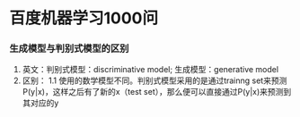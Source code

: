 # 百度机器学习1000问

### 生成模型与判别式模型的区别
1.  英文：判别式模型：discriminative model; 生成模型：generative model
2.  区别：
    1.1     使用的数学模型不同。判别式模型采用的是通过trainng set来预测P(y|x)，这样之后有了新的x（test set），那么便可以直接通过P(y|x)来预测到其对应的y
